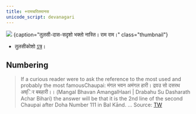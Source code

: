 ```yaml
---
title: +रामचरितमानस
unicode_script: devanagari
---
```

![](../images/tulasIdAsa.jpg)
{caption="तुलसी-दास-सदृशो भक्तो नास्ति। राम राम।" class="thumbnail"}

- तुलसीकोशो [ऽत्र](https://jainqq.org/explore/020839/13)। 

## Numbering
> If a curious reader were to ask the reference to the most used and probably the most famousChaupai: मंगल भवन अमंगल हारी। द्रवउ सो दसरथ अष्िर बबहारी।। (Mangal Bhavan AmangalHaari | Drabahu Su Dasharath Achar Bihari) the answer will be that it is the 2nd line of the second Chaupai after Doha Number 111 in Bal Kānd. ...  Source: [TW](https://www.researchgate.net/publication/344456094_A_Proposed_Numbering_System_for_Ramcharitmanas_by_Goswami_Tulsidas#fullTextFileContent)